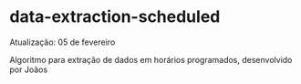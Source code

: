 # data-extraction-scheduled
Atualização: 05 de fevereiro

Algoritmo para extração de dados em horários programados, desenvolvido por Joãos